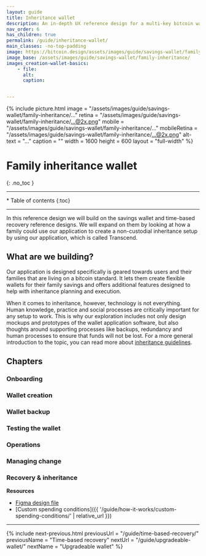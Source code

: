 ```yaml
---
layout: guide
title: Inheritance wallet
description: An in-depth UX reference design for a multi-key bitcoin wallet with inheritance features designed for families.
nav_order: 6
has_children: true
permalink: /guide/inheritance-wallet/
main_classes: -no-top-padding
image: https://bitcoin.design/assets/images/guide/savings-wallet/family-inheritance/...
image_base: /assets/images/guide/savings-wallet/family-inheritance/
images_creation-wallet-basics:
    - file: 
      alt: 
      caption: 


---
```


<!--

Editor's notes

This page covers a multi-key wallet that uses timelocks to provide additional recovery options.  

Illustration sources

https://www.figma.com/file/h5GP5v5dYfpXXfEUXf6nvC/Family-inheritance-wallet?type=design&node-id=5542%3A2119&mode=design&t=sBtcvrDzb8MPtWaK-1

-->

{% include picture.html
   image = "/assets/images/guide/savings-wallet/family-inheritance/..."
   retina = "/assets/images/guide/savings-wallet/family-inheritance/...@2x.png"
   mobile = "/assets/images/guide/savings-wallet/family-inheritance/..."
   mobileRetina = "/assets/images/guide/savings-wallet/family-inheritance/...@2x.png"
   alt-text = "..."
   caption = ""
   width = 1600
   height = 600
   layout = "full-width"
%}

# Family inheritance wallet 
{: .no_toc }

---

<div class="glossary-toc" markdown="1">
 * Table of contents
{:toc}
</div>

---

In this reference design we will build on the savings wallet and time-based recovery reference designs. We will expand on them by looking at how a family could use our application to create a non-custodial inheritance setup by using our application, which is called Transcend. 

## What are we building?

Our application is designed specifically is geared towards users and their families that are living on a bitcoin standard. It lets them create flexible wallets for their family savings and offers additional features designed to help with inheritance planning and execution.  

When it comes to inheritance, however, technology is not everything. Human knowledge, practice  and social  processes are critically important for any setup to work. This is why our exploration includes not only design mockups and prototypes of the wallet application software, but also thoughts around supporting processes like backups, redundancy and human processes to ensure that funds will not be lost. For a more general introduction to the topic, you can read more about [inheritance guidelines]().

## Chapters

### Onboarding

### Wallet creation

### Wallet backup

### Testing the wallet

### Operations

### Managing change

### Recovery & inheritance

**Resources**
- [Figma design file](https://www.figma.com/file/h5GP5v5dYfpXXfEUXf6nvC/Family-inheritance-wallet?type=design&node-id=5542%3A2119&mode=design&t=sBtcvrDzb8MPtWaK-1)
- [Custom spending conditions]({{ '/guide/how-it-works/custom-spending-conditions/' | relative_url }})

---

{% include next-previous.html
   previousUrl = "/guide/time-based-recovery/"
   previousName = "Time-based recovery"
   nextUrl = "/guide/upgradeable-wallet/"
   nextName = "Upgradeable wallet"
%}
